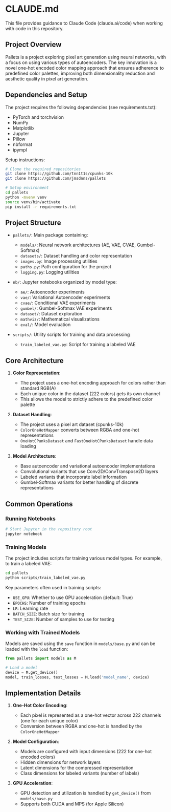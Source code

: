 # CLAUDE.md

This file provides guidance to Claude Code (claude.ai/code) when working with code in this repository.

## Project Overview

Pallets is a project exploring pixel art generation using neural networks, with a focus on using various types of autoencoders. The key innovation is a novel one-hot encoded color mapping approach that ensures adherence to predefined color palettes, improving both dimensionality reduction and aesthetic quality in pixel art generation.

## Dependencies and Setup

The project requires the following dependencies (see requirements.txt):
- PyTorch and torchvision
- NumPy
- Matplotlib
- Jupyter
- Pillow
- nbformat
- ipympl

Setup instructions:
```bash
# Clone the required repositories
git clone https://github.com/tnn1t1s/cpunks-10k
git clone https://github.com/jmsdnns/pallets

# Setup environment
cd pallets
python -mvenv venv
source venv/bin/activate
pip install -r requirements.txt
```

## Project Structure

- `pallets/`: Main package containing:
  - `models/`: Neural network architectures (AE, VAE, CVAE, Gumbel-Softmax)
  - `datasets/`: Dataset handling and color representation
  - `images.py`: Image processing utilities
  - `paths.py`: Path configuration for the project
  - `logging.py`: Logging utilities

- `nb/`: Jupyter notebooks organized by model type:
  - `ae/`: Autoencoder experiments
  - `vae/`: Variational Autoencoder experiments
  - `cvae/`: Conditional VAE experiments
  - `gumbel/`: Gumbel-Softmax VAE experiments
  - `dataset/`: Dataset exploration
  - `mathviz/`: Mathematical visualizations
  - `eval/`: Model evaluation

- `scripts/`: Utility scripts for training and data processing
  - `train_labeled_vae.py`: Script for training a labeled VAE

## Core Architecture

1. **Color Representation**:
   - The project uses a one-hot encoding approach for colors rather than standard RGB(A)
   - Each unique color in the dataset (222 colors) gets its own channel
   - This allows the model to strictly adhere to the predefined color palette

2. **Dataset Handling**:
   - The project uses a pixel art dataset (cpunks-10k)
   - `ColorOneHotMapper` converts between RGBA and one-hot representations
   - `OneHotCPunksDataset` and `FastOneHotCPunksDataset` handle data loading

3. **Model Architecture**:
   - Base autoencoder and variational autoencoder implementations
   - Convolutional variants that use Conv2D/ConvTranspose2D layers
   - Labeled variants that incorporate label information
   - Gumbel-Softmax variants for better handling of discrete representations

## Common Operations

### Running Notebooks

```bash
# Start Jupyter in the repository root
jupyter notebook
```

### Training Models

The project includes scripts for training various model types. For example, to train a labeled VAE:

```bash
cd pallets
python scripts/train_labeled_vae.py
```

Key parameters often used in training scripts:
- `USE_GPU`: Whether to use GPU acceleration (default: True)
- `EPOCHS`: Number of training epochs
- `LR`: Learning rate
- `BATCH_SIZE`: Batch size for training
- `TEST_SIZE`: Number of samples to use for testing

### Working with Trained Models

Models are saved using the `save` function in `models/base.py` and can be loaded with the `load` function:

```python
from pallets import models as M

# Load a model
device = M.get_device()
model, train_losses, test_losses = M.load('model_name', device)
```

## Implementation Details

1. **One-Hot Color Encoding**:
   - Each pixel is represented as a one-hot vector across 222 channels (one for each unique color)
   - Conversion between RGBA and one-hot is handled by the `ColorOneHotMapper`

2. **Model Configuration**:
   - Models are configured with input dimensions (222 for one-hot encoded colors)
   - Hidden dimensions for network layers
   - Latent dimensions for the compressed representation
   - Class dimensions for labeled variants (number of labels)

3. **GPU Acceleration**:
   - GPU detection and utilization is handled by `get_device()` from `models/base.py`
   - Supports both CUDA and MPS (for Apple Silicon)